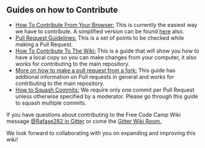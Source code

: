 ## Guides on how to Contribute

- [How To Contribute From Your Browser:](https://github.com/FreeCodeCamp/FreeCodeCamp/wiki/Guide-Online-Contribution) This is currently the easiest way we have to contribute. A simplified version can be found [here](https://medium.freecodecamp.com/how-to-land-your-first-open-source-contribution-from-your-browser-in-15-minutes-756d9bbf81ad) also.
- [Pull Request Guidelines:](https://github.com/FreeCodeCamp/FreeCodeCamp/wiki/PULL_REQUEST_TEMPLATE) This is a set of points to be checked while making a Pull Request.
- [How To Contribute To The Wiki:](https://github.com/FreeCodeCamp/FreeCodeCamp/wiki/How-To-Contribute-To-The-Wiki) This is a guide that will show you how to have a local copy so you can make changes from your computer, it also works for contributing to the main repository.
- [More on how to make a pull request from a fork:](https://github.com/FreeCodeCamp/FreeCodeCamp/wiki/Pull-Request-Contribute) This guide has addtional information on Pull requests in general and works for contributing to the main repository.
- [How to Squash Commits:](https://github.com/FreeCodeCamp/FreeCodeCamp/wiki/git-rebase#squashing-multiple-commits-into-one) We require only one commit per Pull Request unless otherwise specified by a moderator. Please go through this guide to squash multiple commits.

If you have questions about contributing to the Free Code Camp Wiki message [@Rafase282 in Gitter](https://gitter.im/Rafase282) or come the [Gitter Wiki Room.](https://gitter.im/FreeCodeCamp/Wiki)

We look forward to collaborating with you on expanding and improving this wiki!
